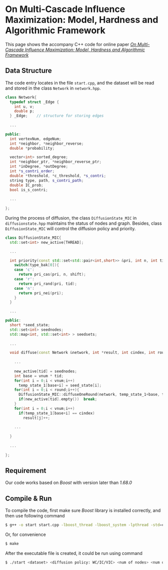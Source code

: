 # On Multi-Cascade Influence Maximization: Model, Hardness and Algorithmic Framework

This page shows the accompany C++ code for online paper _[On Multi-Cascade Influence Maximization: Model, Hardness and Algorithmic Framework](https://arxiv.org/abs/1912.00272)_

## Data Structure

The code entry locates in the file `start.cpp`, and the dataset will be read and stored in the class `Network` in `network.hpp`.

```cpp
class Network{
  typedef struct _Edge {
    int u, v;
    double p;
  } _Edge;    // structure for storing edges
  
  ...

public:
  int vertexNum, edgeNum;
  int *neighbor, *neighbor_reverse;
  double *probability;

  vector<int> sorted_degree;
  int *neighbor_ptr, *neighbor_reverse_ptr;
  int *inDegree, *outDegree;
  int *s_contri_order;
  double *threshold, *c_threshold, *s_contri;
  string type, path, s_contri_path;
  double IC_prob;
  bool is_s_contri;
  
  ...
  
};
```

During the process of diffusion, the class `DiffusionState_MIC` in `diffusionstate.hpp` maintains the status of nodes and graph. Besides, class `DiffusionState_MIC` will control the diffusion policy and priority.

```cpp
class DiffusionState_MIC{
  std::set<int> new_active[THREAD];

  ...

  int priority(const std::set<std::pair<int,short>> &pri, int n, int tid, int shift=0){
    switch(type_bak[0]){
    case 'c':
      return pri_cas(pri, n, shift);
    case 'r':
      return pri_rand(pri, tid);
    case 'n':
      return pri_nei(pri);
    }
  }

  ...

public:
  short *seed_state;
  std::set<int> seednodes;
  std::map<int, std::set<int> > seedsets;
  
  ...

  void diffuse(const Network &network, int *result, int cindex, int round, int j){
    
    ...
    
    new_active[tid] = seednodes;
    int base = vnum * tid;
    for(int i = 0;i < vnum;i++)
      temp_state_1[base+i] = seed_state[i];
    for(int i = 0;i < round;i++){
      DiffusionState_MIC::diffuseOneRound(network, temp_state_1+base, tid);
      if(new_active[tid].empty())  break;
    }
    for(int i = 0;i < vnum;i++)
      if(temp_state_1[base+i] == cindex)
        result[j]++;
    
    ...
    
  }
  
  ...
  
};
```

## Requirement

Our code works based on _Boost_ with version later than _1.68.0_

## Compile & Run

To compile the code, first make sure _Boost_ library is installed correctly, and then use following command

```bash
$ g++ -o start start.cpp -lboost_thread -lboost_system -lpthread -std=c++11
```

Or, for convenience

```bash
$ make
```

After the executable file is created, it could be run using command

```bash
$ ./start <dataset> <diffusion policy: WC/IC/VIC> <num of nodes> <num of seed k> <test span> <diffusion priority: random/cascade/neighbor> <load result? (default: false)> <new test? (default: true)>
```
